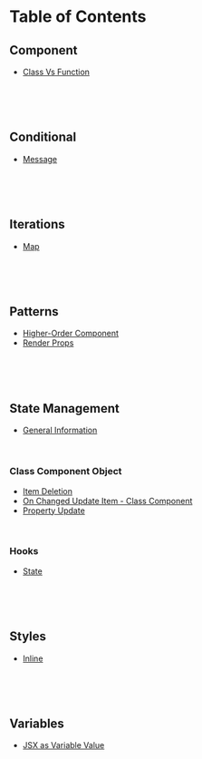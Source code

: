 # Table of Contents



## Component

- [Class Vs Function](component__class-vs-function.md)

<br><br><br>

## Conditional

- [Message](conditional__message.md)

<br><br><br>

## Iterations

- [Map](iteration__map.md)

<br><br><br>

## Patterns

- [Higher-Order Component](pattern__higher-order-component.md)
- [Render Props](pattern__render-prop.md)

<br><br><br>

## State Management

- [General Information](state__general.md)

  <br>

### Class Component Object

- [Item Deletion](state__delete.md)
- [On Changed Update Item - Class Component](state__on-changed-update-item-on-class-component-object.md)
- [Property Update](state__update-property.md)

<br>

### Hooks

- [State](State__react-hook.md)

<br><br><br>

## Styles

- [Inline](style__inline.md)

<br><br><br>

## Variables

- [JSX as Variable Value](variable__jsx.md)

